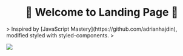 <h1 align="center">🚩 Welcome to Landing Page 🚩</h1>
 > Inspired by [JavaScript Mastery](https://github.com/adrianhajdin), modified styled with styled-components.
 > 
 
[<img src="https://res.cloudinary.com/dojn5va73/image/upload/v1675188837/landingPage_bxhkze.png" >](https://landing-page-u316.onrender.com/)
